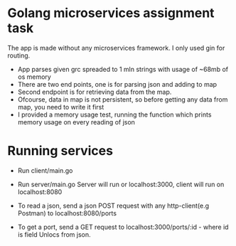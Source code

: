 # Golang microservices assignment task

The app is made without any microservices framework. I only used gin for routing.
- App parses given grc spreaded to 1 mln strings with usage of ~68mb of os memory 
- There are two end points, one is for parsing json and adding to map
- Second endpoint is for retrieving data from the map. 
- Ofcourse, data in map is not persistent, so before getting any data from map, you need to write it first
- I provided a memory usage test, running the function which prints memory usage on every reading of json 

# Running services 
- Run  client/main.go
- Run server/main.go
Server will run or localhost:3000, client will run on localhost:8080

- To read a json, send a json POST request with any http-client(e.g Postman) to localhost:8080/ports

- To get a port, send a GET request to localhost:3000/ports/:id - where id is field Unlocs from json.




